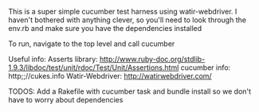 This is a super simple cucumber test harness using watir-webdriver.
I haven't bothered with anything clever, so you'll need to look through
the env.rb and make sure you have the dependencies installed

To run, navigate to the top level and call cucumber

Useful info:
Asserts library: http://www.ruby-doc.org/stdlib-1.9.3/libdoc/test/unit/rdoc/Test/Unit/Assertions.html
cucumber info: http;;//cukes.info
Watir-Webdriver: http://watirwebdriver.com/


TODOS:
Add a Rakefile with cucumber task and bundle install so we don't have to worry about dependencies

